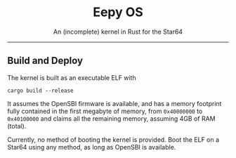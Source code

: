 <h1 align="center" style="border-bottom: none">
    <b>Eepy OS</b>
</h1>
<p align="center" style="border-bottom: solid 1px; padding-bottom: 15px">An (incomplete) kernel in Rust for the Star64</p>

## Build and Deploy

The kernel is built as an executable ELF with
```
cargo build --release
```
It assumes the OpenSBI firmware is available, and has a memory footprint fully contained in the first megabyte of memory, from `0x40000000` to `0x40100000` and claims all the remaining memory, assuming 4GB of RAM (total).

Currently, no method of booting the kernel is provided. Boot the ELF on a Star64 using any method, as long as OpenSBI is available.
